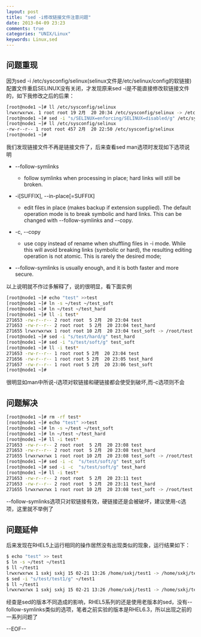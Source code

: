 ```yaml
---
layout: post
title: "sed -i修改链接文件注意问题"
date: 2013-04-09 23:23
comments: true
categories: "UNIX/Linux"
keywords: Linux,sed
---
```


## 问题重现
因为sed -i /etc/sysconfig/selinux(selinux文件是/etc/selinux/config的软链接)配置文件重启SELINUX没有关闭，才发现原来sed -i是不能直接修改软链接文件的，如下我修改之后的后果：
``` bash
[root@node1 ~]# ll /etc/sysconfig/selinux   
lrwxrwxrwx. 1 root root 19 2月  20 20:34 /etc/sysconfig/selinux -> /etc/selinux/config  
[root@node1 ~]# sed -i "s/SELINUX=enforcing/SELINUX=disabled/g" /etc/sysconfig/selinux  
[root@node1 ~]# ll /etc/sysconfig/selinux   
-rw-r--r-- 1 root root 457 2月  20 22:50 /etc/sysconfig/selinux  
[root@node1 ~]#   
```

<!--more-->

我们发现链接文件不再是链接文件了，后来查看sed man选项时发现如下选项说明

* --follow-symlinks
    * follow symlinks when processing in place; hard links will still be broken.

* -i[SUFFIX], --in-place[=SUFFIX]
    * edit  files  in  place (makes backup if extension supplied).  The default operation mode is to break symbolic and hard links.  This can be changed with --follow-symlinks and --copy.

* -c, --copy
    * use copy instead of rename when shuffling files in -i mode.  While this  will  avoid  breaking links  (symbolic  or hard), the resulting editing operation is not atomic.  This is rarely the desired mode;

* --follow-symlinks is usually enough, and it is both faster and more secure.

以上说明就不作过多解释了，说的很明显，看下面实例
``` bash
[root@node1 ~]# echo "test" >>test  
[root@node1 ~]# ln -s ~/test ~/test_soft  
[root@node1 ~]# ln ~/test ~/test_hard  
[root@node1 ~]# ll -i test*  
271653 -rw-r--r-- 2 root root  5 2月  20 23:04 test  
271653 -rw-r--r-- 2 root root  5 2月  20 23:04 test_hard  
271655 lrwxrwxrwx 1 root root 10 2月  20 23:04 test_soft -> /root/test  
[root@node1 ~]# sed -i "s/test/hard/g" test_hard   
[root@node1 ~]# sed -i "s/test/soft/g" test_soft   
[root@node1 ~]# ll -i test*  
271653 -rw-r--r-- 1 root root 5 2月  20 23:04 test  
271656 -rw-r--r-- 1 root root 5 2月  20 23:05 test_hard  
271657 -rw-r--r-- 1 root root 5 2月  20 23:06 test_soft  
[root@node1 ~]#   
```
很明显如man中所说-i选项对软链接和硬链接都会使受到破坏,而-c选项则不会

## 问题解决
``` bash
[root@node1 ~]# rm -rf test*
[root@node1 ~]# echo "test" >>test
[root@node1 ~]# ln -s ~/test ~/test_soft
[root@node1 ~]# ln ~/test ~/test_hard
[root@node1 ~]# ll -i test*
271653 -rw-r--r-- 2 root root  5 2月  20 23:08 test
271653 -rw-r--r-- 2 root root  5 2月  20 23:08 test_hard
271655 lrwxrwxrwx 1 root root 10 2月  20 23:08 test_soft -> /root/test
[root@node1 ~]# sed -i -c  "s/test/soft/g" test_soft 
[root@node1 ~]# sed -i -c  "s/test/soft/g" test_hard 
[root@node1 ~]# ll -i test*
271653 -rw-r--r-- 2 root root  5 2月  20 23:11 test
271653 -rw-r--r-- 2 root root  5 2月  20 23:11 test_hard
271655 lrwxrwxrwx 1 root root 10 2月  20 23:08 test_soft -> /root/test
```
--follow-symlinks选项只对软链接有效，硬链接还是会被破坏，建议使用-c选项，这里就不举例了

## 问题延伸
后来发现在RHEL5上运行相同的操作居然没有出现类似的现象，运行结果如下：
``` bash
$ echo "test" >> test
$ ln -s ~/test ~/test1
$ ll ~/test1
lrwxrwxrwx 1 sxkj sxkj 15 02-21 13:26 /home/sxkj/test1 -> /home/sxkj/test
$ sed -i "s/test/test1/g" ~/test1
$ ll ~/test1
lrwxrwxrwx 1 sxkj sxkj 15 02-21 13:26 /home/sxkj/test1 -> /home/sxkj/test
```

经查是sed的版本不同造成的影响，RHEL5系列的还是使用老版本的sed，没有--follow-symlinks类似的选项，笔者之前实验的版本是RHEL6.3，所以出现之前的一系列问题了

--EOF--
